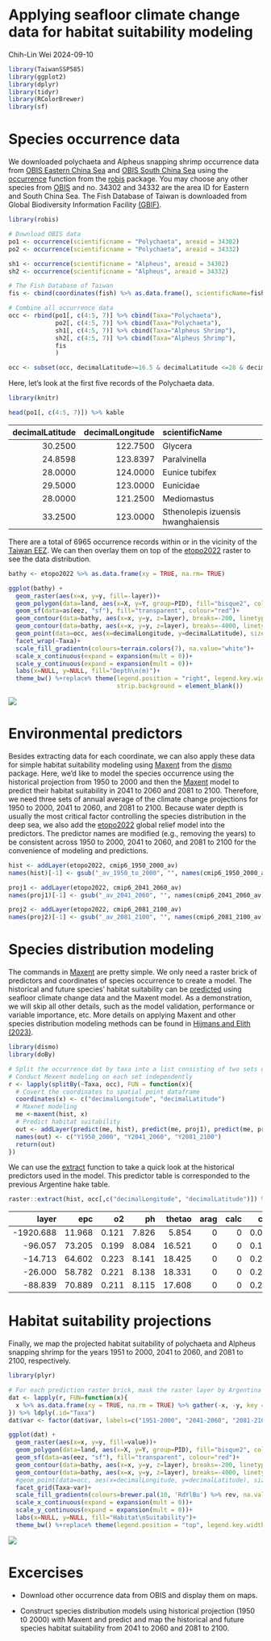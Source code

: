 Applying seafloor climate change data for habitat suitability modeling
================
Chih-Lin Wei
2024-09-10

``` r
library(TaiwanSSP585)
library(ggplot2)
library(dplyr)
library(tidyr)
library(RColorBrewer)
library(sf)
```

# Species occurrence data

We downloaded polychaeta and Alpheus snapping shrimp occurrence data
from [OBIS Eastern China Sea](https://obis.org/area/34302) and [OBIS
South China Sea](https://obis.org/area/34332) using the
[occurrence](https://www.rdocumentation.org/packages/robis/versions/2.11.3/topics/occurrence)
function from the
[robis](https://www.rdocumentation.org/packages/robis/versions/2.11.3)
package. You may choose any other species from
[OBIS](https://mapper.obis.org/) and no. 34302 and 34332 are the area ID
for Eastern and South China Sea. The Fish Database of Taiwan is
downloaded from Global Biodiversity Information Facility
[(GBIF)](https://doi.org/10.15468/dl.e57g23).

``` r
library(robis)

# Download OBIS data
po1 <- occurrence(scientificname = "Polychaeta", areaid = 34302)
po2 <- occurrence(scientificname = "Polychaeta", areaid = 34332)

sh1 <- occurrence(scientificname = "Alpheus", areaid = 34302)
sh2 <- occurrence(scientificname = "Alpheus", areaid = 34332)

# The Fish Database of Taiwan
fis <- cbind(coordinates(fish) %>% as.data.frame(), scientificName=fish$scientificName, Taxa="Fish")

# Combine all occurrence data
occ <- rbind(po1[, c(4:5, 7)] %>% cbind(Taxa="Polychaeta"), 
             po2[, c(4:5, 7)] %>% cbind(Taxa="Polychaeta"), 
             sh1[, c(4:5, 7)] %>% cbind(Taxa="Alpheus Shrimp"), 
             sh2[, c(4:5, 7)] %>% cbind(Taxa="Alpheus Shrimp"),
             fis
             )

occ <- subset(occ, decimalLatitude>=16.5 & decimalLatitude <=28 & decimalLongitude>=113.5 & decimalLongitude <=124.5)
```

Here, let’s look at the first five records of the Polychaeta data.

``` r
library(knitr)

head(po1[, c(4:5, 7)]) %>% kable
```

| decimalLatitude | decimalLongitude | scientificName                     |
|----------------:|-----------------:|:-----------------------------------|
|         30.2500 |         122.7500 | Glycera                            |
|         24.8598 |         123.8397 | Paralvinella                       |
|         28.0000 |         124.0000 | Eunice tubifex                     |
|         29.5000 |         123.0000 | Eunicidae                          |
|         28.0000 |         121.2500 | Mediomastus                        |
|         33.2500 |         123.0000 | Sthenolepis izuensis hwanghaiensis |

There are a total of 6965 occurrence records within or in the vicinity
of the [Taiwan
EEZ](https://marineregions.org/gazetteer.php?p=details&id=8321). We can
then overlay them on top of the
[etopo2022](https://www.ncei.noaa.gov/products/etopo-global-relief-model)
raster to see the data distribution.

``` r
bathy <- etopo2022 %>% as.data.frame(xy = TRUE, na.rm= TRUE) 

ggplot(bathy) +
  geom_raster(aes(x=x, y=y, fill=-layer))+
  geom_polygon(data=land, aes(x=X, y=Y, group=PID), fill="bisque2", colour="transparent")+
  geom_sf(data=as(eez, "sf"), fill="transparent", colour="red")+
  geom_contour(data=bathy, aes(x=x, y=y, z=layer), breaks=-200, linetype=2, colour="gray50")+
  geom_contour(data=bathy, aes(x=x, y=y, z=layer), breaks=-4000, linetype=1, colour="gray50")+
  geom_point(data=occ, aes(x=decimalLongitude, y=decimalLatitude), size=0.5)+
  facet_wrap(~Taxa)+
  scale_fill_gradientn(colours=terrain.colors(7), na.value="white")+
  scale_x_continuous(expand = expansion(mult = 0))+
  scale_y_continuous(expand = expansion(mult = 0))+
  labs(x=NULL, y=NULL, fill="Depth\n(m)")+
  theme_bw() %+replace% theme(legend.position = "right", legend.key.width =  unit(0.5, 'cm'),
                              strip.background = element_blank())
```

![](tute3_files/figure-gfm/unnamed-chunk-4-1.png)<!-- -->

# Environmental predictors

Besides extracting data for each coordinate, we can also apply these
data for simple habitat suitability modeling using
[Maxent](https://www.rdocumentation.org/packages/dismo/versions/1.3-14/topics/maxent)
from the
[dismo](https://www.rdocumentation.org/packages/dismo/versions/1.3-14)
package. Here, we’d like to model the species occurrence using the
historical projection from 1950 to 2000 and then the
[Maxent](https://www.rdocumentation.org/packages/dismo/versions/1.3-14/topics/maxent)
model to predict their habitat suitability in 2041 to 2060 and 2081 to
2100. Therefore, we need three sets of annual average of the climate
change projections for 1950 to 2000, 2041 to 2060, and 2081 to 2100.
Because water depth is usually the most critical factor controlling the
species distribution in the deep sea, we also add the
[etopo2022](https://www.ncei.noaa.gov/products/etopo-global-relief-model)
global relief model into the predictors. The predictor names are
modified (e.g., removing the years) to be consistent across 1950 to
2000, 2041 to 2060, and 2081 to 2100 for the convenience of modeling and
predictions.

``` r
hist <- addLayer(etopo2022, cmip6_1950_2000_av)
names(hist)[-1] <- gsub("_av_1950_to_2000", "", names(cmip6_1950_2000_av))

proj1 <- addLayer(etopo2022, cmip6_2041_2060_av)
names(proj1)[-1] <- gsub("_av_2041_2060", "", names(cmip6_2041_2060_av))

proj2 <- addLayer(etopo2022, cmip6_2081_2100_av)
names(proj2)[-1] <- gsub("_av_2081_2100", "", names(cmip6_2081_2100_av))
```

# Species distribution modeling

The commands in
[Maxent](https://www.rdocumentation.org/packages/dismo/versions/1.3-14/topics/maxent)
are pretty simple. We only need a raster brick of predictors and
coordinates of species occurrence to create a model. The historical and
future species’ habitat suitability can be
[predicted](https://www.rdocumentation.org/packages/dismo/versions/1.3-14/topics/predict)
using seafloor climate change data and the Maxent model. As a
demonstration, we will skip all other details, such as the model
validation, performance or variable importance, etc. More details on
applying Maxent and other species distribution modeling methods can be
found in [Hijmans and Elith
(2023)](https://rspatial.org/raster/sdm/raster_SDM.pdf).

``` r
library(dismo)
library(doBy)

# Split the occurrence dat by taxa into a list consisting of two sets of occurrence coordinates
# Conduct Mexent modeling on each set independently
r <- lapply(splitBy(~Taxa, occ), FUN = function(x){
  # Covert the coordinates to spatial point dataframe
  coordinates(x) <- c("decimalLongitude", "decimalLatitude")
  # Maxnet modeling
  me <-maxent(hist, x)
  # Predict habitat suitability
  out <- addLayer(predict(me, hist), predict(me, proj1), predict(me, proj2))
  names(out) <- c("Y1950_2000", "Y2041_2060", "Y2081_2100")
  return(out)
})
```

We can use the
[extract](https://www.rdocumentation.org/packages/raster/versions/3.6-23/topics/extract)
function to take a quick look at the historical predictors used in the
model. This predictor table is corresponded to the previous Argentine
hake table.

``` r
raster::extract(hist, occ[,c("decimalLongitude", "decimalLatitude")]) %>% head(5) %>% kable(digits=3)
```

|     layer |    epc |    o2 |    ph | thetao | arag | calc |   co3 | co3satarag | co3satcalc | aragsat | calcsat |
|----------:|-------:|------:|------:|-------:|-----:|-----:|------:|-----------:|-----------:|--------:|--------:|
| -1920.688 | 11.968 | 0.121 | 7.826 |  5.854 |    0 |    0 | 0.092 |      0.107 |      0.061 |   0.703 |   1.263 |
|   -96.057 | 73.205 | 0.199 | 8.084 | 16.521 |    0 |    0 | 0.193 |      0.069 |      0.044 |   2.806 |   3.492 |
|   -14.713 | 64.602 | 0.223 | 8.141 | 18.425 |    0 |    0 | 0.209 |      0.066 |      0.042 |   3.194 |   3.924 |
|   -26.000 | 58.782 | 0.221 | 8.138 | 18.331 |    0 |    0 | 0.209 |      0.066 |      0.042 |   3.185 |   3.913 |
|   -88.839 | 70.889 | 0.211 | 8.115 | 17.608 |    0 |    0 | 0.202 |      0.067 |      0.043 |   2.996 |   3.738 |

# Habitat suitability projections

Finally, we map the projected habitat suitability of polychaeta and
Alpheus snapping shrimp for the years 1951 to 2000, 2041 to 2060, and
2081 to 2100, respectively.

``` r
library(plyr)

# For each prediction raster brick, mask the raster layer by Argentina EEZ, convert the prediction raster into data frame, and then stack the data frame for ggplot
dat <- lapply(r, FUN=function(x){
  x %>% as.data.frame(xy = TRUE, na.rm = TRUE) %>% gather(-x, -y, key = "var", value = "value")
}) %>% ldply(.id="Taxa")
dat$var <- factor(dat$var, labels=c("1951-2000", "2041-2060", "2081-2100"))

ggplot(dat) +
  geom_raster(aes(x=x, y=y, fill=value))+
  geom_polygon(data=land, aes(x=X, y=Y, group=PID), fill="bisque2", colour="transparent")+
  geom_sf(data=as(eez, "sf"), fill="transparent", colour="red")+
  geom_contour(data=bathy, aes(x=x, y=y, z=layer), breaks=-200, linetype=2, colour="gray50")+
  geom_contour(data=bathy, aes(x=x, y=y, z=layer), breaks=-4000, linetype=1, colour="gray50")+
  #geom_point(data=occ, aes(x=decimalLongitude, y=decimalLatitude), size=0.2)+
  facet_grid(Taxa~var)+
  scale_fill_gradientn(colours=brewer.pal(10, 'RdYlBu') %>% rev, na.value="white")+
  scale_x_continuous(expand = expansion(mult = 0))+
  scale_y_continuous(expand = expansion(mult = 0))+
  labs(x=NULL, y=NULL, fill="Habitat\nSuitability")+
  theme_bw() %+replace% theme(legend.position = "top", legend.key.width =  unit(1, 'cm'))
```

![](tute3_files/figure-gfm/unnamed-chunk-8-1.png)<!-- -->

# Excercises

- Download other occurrence data from OBIS and display them on maps.

- Construct species distribution models using historical projection
  (1950 t0 2000) with Maxent and predict and map the historical and
  future species habitat suitability from 2041 to 2060 and 2081 to 2100.
